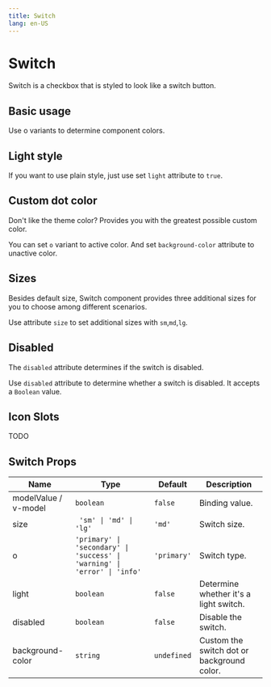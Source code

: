 ```yaml
---
title: Switch
lang: en-US
---
```


# Switch

Switch is a checkbox that is styled to look like a switch button.

## Basic usage

Use o variants to determine component colors.

<demo src="../example/switch/basic.vue"></demo>

## Light style

If you want to use plain style, just use set `light` attribute to `true`.

<demo src="../example/switch/light.vue"></demo>

## Custom dot color

Don't like the theme color? Provides you with the greatest possible custom color.

You can set `o` variant to active color. And set `background-color` attribute to unactive color.

<demo src="../example/switch/customColor.vue"></demo>

## Sizes

Besides default size, Switch component provides three additional sizes for you to choose among different scenarios.

Use attribute `size` to set additional sizes with `sm`,`md`,`lg`.

<demo src="../example/switch/size.vue"></demo>

## Disabled

The `disabled` attribute determines if the switch is disabled.

Use `disabled` attribute to determine whether a switch is disabled. It accepts a `Boolean` value.

<demo src="../example/switch/disabled.vue"></demo>

## Icon Slots

TODO

## Switch Props

| Name | Type | Default | Description |
| --- | --- | --- | --- |
| modelValue / v-model | `boolean` | `false` | Binding value. |
| size | ` 'sm' \| 'md' \| 'lg'` | `'md'` | Switch size. |
| o | `'primary' \| 'secondary' \| 'success' \| 'warning' \| 'error' \| 'info'` | `'primary'` | Switch type. |
| light | `boolean` | `false` | Determine whether it's a light switch.     | boolean |
| disabled | `boolean` | `false` | Disable the switch. |
| background-color | `string` | `undefined` | Custom the switch dot or background color. |


